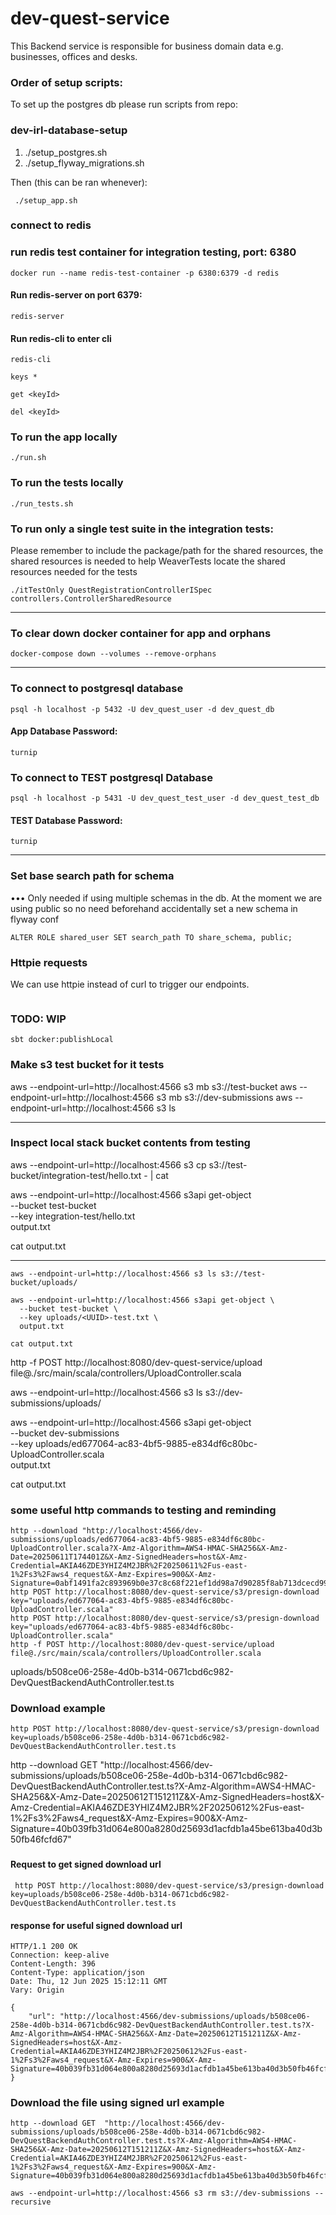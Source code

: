 # dev-quest-service

This Backend service is responsible for business domain data e.g. businesses, offices and desks.

### Order of setup scripts:

To set up the postgres db please run scripts from repo:

### dev-irl-database-setup

1. ./setup_postgres.sh
2. ./setup_flyway_migrations.sh

Then (this can be ran whenever):

```
 ./setup_app.sh
```

### connect to redis

### run redis test container for integration testing, port: 6380

```
docker run --name redis-test-container -p 6380:6379 -d redis
```

#### Run redis-server on port 6379:

```
redis-server
```

#### Run redis-cli to enter cli

```
redis-cli
```

```
keys *
```

```
get <keyId>
```

```
del <keyId>
```

### To run the app locally

```
./run.sh
```

### To run the tests locally

```
./run_tests.sh
```

### To run only a single test suite in the integration tests:

Please remember to include the package/path for the shared resources,
the shared resources is needed to help WeaverTests locate the shared resources needed for the tests

```
./itTestOnly QuestRegistrationControllerISpec controllers.ControllerSharedResource
```

---

### To clear down docker container for app and orphans

```
docker-compose down --volumes --remove-orphans
```

---

### To connect to postgresql database

```
psql -h localhost -p 5432 -U dev_quest_user -d dev_quest_db
```

#### App Database Password:

```
turnip
```

### To connect to TEST postgresql Database

```
psql -h localhost -p 5431 -U dev_quest_test_user -d dev_quest_test_db
```

#### TEST Database Password:

```
turnip
```

---

### Set base search path for schema

••• Only needed if using multiple schemas in the db. At the moment we are using public so no need beforehand
accidentally set a new schema in flyway conf

```
ALTER ROLE shared_user SET search_path TO share_schema, public;
```

### Httpie requests

We can use httpie instead of curl to trigger our endpoints.

```

```

### TODO: WIP

```
sbt docker:publishLocal
```

### Make s3 test bucket for it tests

aws --endpoint-url=http://localhost:4566 s3 mb s3://test-bucket
aws --endpoint-url=http://localhost:4566 s3 mb s3://dev-submissions
aws --endpoint-url=http://localhost:4566 s3 ls

---

### Inspect local stack bucket contents from testing

aws --endpoint-url=http://localhost:4566 s3 cp s3://test-bucket/integration-test/hello.txt - | cat

aws --endpoint-url=http://localhost:4566 s3api get-object \
 --bucket test-bucket \
 --key integration-test/hello.txt \
 output.txt

cat output.txt

---

```
aws --endpoint-url=http://localhost:4566 s3 ls s3://test-bucket/uploads/
```

```
aws --endpoint-url=http://localhost:4566 s3api get-object \
  --bucket test-bucket \
  --key uploads/<UUID>-test.txt \
  output.txt

cat output.txt
```

http -f POST http://localhost:8080/dev-quest-service/upload file@./src/main/scala/controllers/UploadController.scala

aws --endpoint-url=http://localhost:4566 s3 ls s3://dev-submissions/uploads/

aws --endpoint-url=http://localhost:4566 s3api get-object \
 --bucket dev-submissions \
 --key uploads/ed677064-ac83-4bf5-9885-e834df6c80bc-UploadController.scala \
 output.txt

cat output.txt

### some useful http commands to testing and reminding

```
http --download "http://localhost:4566/dev-submissions/uploads/ed677064-ac83-4bf5-9885-e834df6c80bc-UploadController.scala?X-Amz-Algorithm=AWS4-HMAC-SHA256&X-Amz-Date=20250611T174401Z&X-Amz-SignedHeaders=host&X-Amz-Credential=AKIA46ZDE3YHIZ4M2JBR%2F20250611%2Fus-east-1%2Fs3%2Faws4_request&X-Amz-Expires=900&X-Amz-Signature=0abf1491fa2c893969b0e37c8c68f221ef1dd98a7d90285f8ab713dcecd99d1f"
http POST http://localhost:8080/dev-quest-service/s3/presign-download key="uploads/ed677064-ac83-4bf5-9885-e834df6c80bc-UploadController.scala"
http POST http://localhost:8080/dev-quest-service/s3/presign-download key="uploads/ed677064-ac83-4bf5-9885-e834df6c80bc-UploadController.scala"
http -f POST http://localhost:8080/dev-quest-service/upload file@./src/main/scala/controllers/UploadController.scala
```


 uploads/b508ce06-258e-4d0b-b314-0671cbd6c982-DevQuestBackendAuthController.test.ts


### Download example

```
http POST http://localhost:8080/dev-quest-service/s3/presign-download key=uploads/b508ce06-258e-4d0b-b314-0671cbd6c982-DevQuestBackendAuthController.test.ts
```


http --download GET "http://localhost:4566/dev-submissions/uploads/b508ce06-258e-4d0b-b314-0671cbd6c982-DevQuestBackendAuthController.test.ts?X-Amz-Algorithm=AWS4-HMAC-SHA256&X-Amz-Date=20250612T151211Z&X-Amz-SignedHeaders=host&X-Amz-Credential=AKIA46ZDE3YHIZ4M2JBR%2F20250612%2Fus-east-1%2Fs3%2Faws4_request&X-Amz-Expires=900&X-Amz-Signature=40b039fb31d064e800a8280d25693d1acfdb1a45be613ba40d3b50fb46fcfd67"


### 

#### Request to get signed download url

```
 http POST http://localhost:8080/dev-quest-service/s3/presign-download key=uploads/b508ce06-258e-4d0b-b314-0671cbd6c982-DevQuestBackendAuthController.test.ts
```

#### response for useful signed download url
```
HTTP/1.1 200 OK
Connection: keep-alive
Content-Length: 396
Content-Type: application/json
Date: Thu, 12 Jun 2025 15:12:11 GMT
Vary: Origin

{
    "url": "http://localhost:4566/dev-submissions/uploads/b508ce06-258e-4d0b-b314-0671cbd6c982-DevQuestBackendAuthController.test.ts?X-Amz-Algorithm=AWS4-HMAC-SHA256&X-Amz-Date=20250612T151211Z&X-Amz-SignedHeaders=host&X-Amz-Credential=AKIA46ZDE3YHIZ4M2JBR%2F20250612%2Fus-east-1%2Fs3%2Faws4_request&X-Amz-Expires=900&X-Amz-Signature=40b039fb31d064e800a8280d25693d1acfdb1a45be613ba40d3b50fb46fcfd67"
}
```

### Download the file using signed url example

```
http --download GET  "http://localhost:4566/dev-submissions/uploads/b508ce06-258e-4d0b-b314-0671cbd6c982-DevQuestBackendAuthController.test.ts?X-Amz-Algorithm=AWS4-HMAC-SHA256&X-Amz-Date=20250612T151211Z&X-Amz-SignedHeaders=host&X-Amz-Credential=AKIA46ZDE3YHIZ4M2JBR%2F20250612%2Fus-east-1%2Fs3%2Faws4_request&X-Amz-Expires=900&X-Amz-Signature=40b039fb31d064e800a8280d25693d1acfdb1a45be613ba40d3b50fb46fcfd67"
```



```
aws --endpoint-url=http://localhost:4566 s3 rm s3://dev-submissions --recursive
```